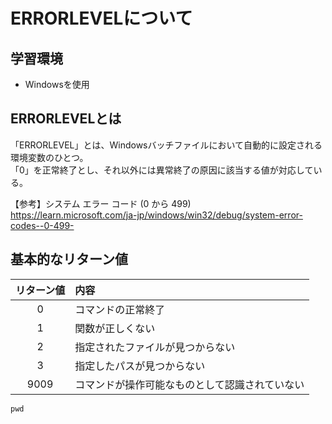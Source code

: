# ERRORLEVELについて

## 学習環境
* Windowsを使用

## ERRORLEVELとは
「ERRORLEVEL」とは、Windowsバッチファイルにおいて自動的に設定される環境変数のひとつ。<br>
「0」を正常終了とし、それ以外には異常終了の原因に該当する値が対応している。

【参考】システム エラー コード (0 から 499)<br>
<https://learn.microsoft.com/ja-jp/windows/win32/debug/system-error-codes--0-499->

## 基本的なリターン値 

| リターン値 |  内容  |
| :----: | :---- |
|  0  |  コマンドの正常終了  |
|  1  |  関数が正しくない  |
|  2  |  指定されたファイルが見つからない  |
|  3  |  指定したパスが見つからない  |
|  9009  |  コマンドが操作可能なものとして認識されていない  |

```
pwd
```
